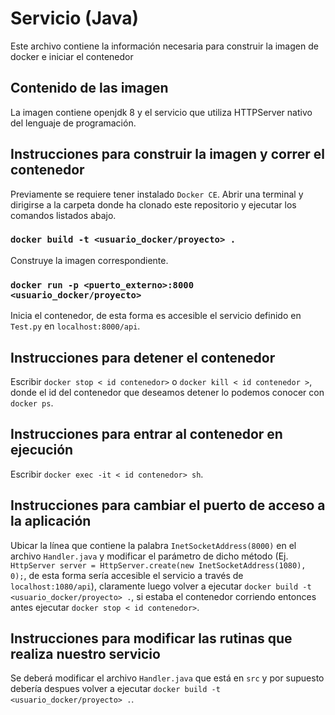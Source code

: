 # Servicio (Java)

Este archivo contiene la información necesaria para construir la imagen de docker e iniciar el contenedor

## Contenido de las imagen

La imagen contiene openjdk 8 y el servicio que utiliza HTTPServer nativo del lenguaje de programación.

## Instrucciones para construir la imagen y correr el contenedor

Previamente se requiere tener instalado `Docker CE`.
Abrir una terminal y dirigirse a la carpeta donde ha clonado este repositorio y ejecutar los comandos listados abajo.

### `docker build -t <usuario_docker/proyecto> .`

Construye la imagen correspondiente.

### `docker run -p <puerto_externo>:8000 <usuario_docker/proyecto>`

Inicia el contenedor, de esta forma es accesible el servicio definido en `Test.py` en `localhost:8000/api`.

## Instrucciones para detener el contenedor

Escribir  `docker stop < id contenedor>` o  `docker kill < id contenedor >`, donde el id del contenedor que deseamos detener lo podemos conocer con  `docker ps`.
## Instrucciones para entrar al contenedor en ejecución

Escribir `docker exec -it < id contenedor> sh`.

## Instrucciones para cambiar el puerto de acceso a la aplicación

Ubicar la línea que contiene la palabra `InetSocketAddress(8000)` en el archivo `Handler.java` y modificar el parámetro de dicho método (Ej. `HttpServer server = HttpServer.create(new InetSocketAddress(1080), 0);`, de esta forma sería accesible el servicio a través de `localhost:1080/api`), claramente luego volver a ejecutar `docker build -t <usuario_docker/proyecto> .`, si estaba el contenedor corriendo entonces antes ejecutar `docker stop < id contenedor>`.

## Instrucciones para modificar las rutinas que realiza nuestro servicio

Se deberá modificar el archivo `Handler.java` que está en `src` y por supuesto debería despues volver a ejecutar `docker build -t <usuario_docker/proyecto> .`.
